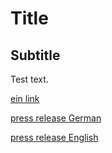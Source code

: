 # Title

## Subtitle

Test text.

[ein link](https://aktionariat.com/investors.html)

[press release German](https://aktionariat.com/assets/press/2021-02-01%20Aktionariat%20Launch%20Press%20Release%20DE.pdf)

[press release English](https://aktionariat.com/assets/press/2021-02-01%20Aktionariat%20Launch%20Press%20Release%20EN.pdf)

